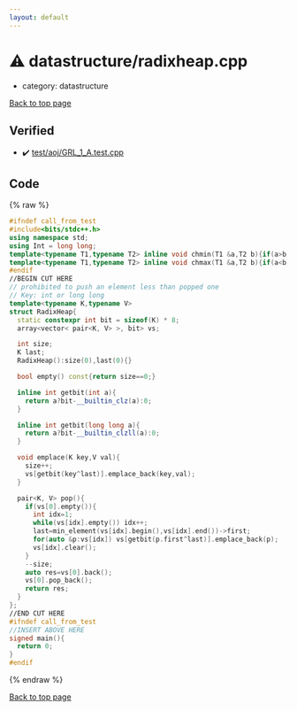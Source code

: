 ```yaml
---
layout: default
---
```


<!-- mathjax config similar to math.stackexchange -->
<script type="text/javascript" async
  src="https://cdnjs.cloudflare.com/ajax/libs/mathjax/2.7.5/MathJax.js?config=TeX-MML-AM_CHTML">
</script>
<script type="text/x-mathjax-config">
  MathJax.Hub.Config({
    TeX: { equationNumbers: { autoNumber: "AMS" }},
    tex2jax: {
      inlineMath: [ ['$','$'] ],
      processEscapes: true
    },
    "HTML-CSS": { matchFontHeight: false },
    displayAlign: "left",
    displayIndent: "2em"
  });
</script>

<script type="text/javascript" src="https://cdnjs.cloudflare.com/ajax/libs/jquery/3.4.1/jquery.min.js"></script>
<script src="https://cdn.jsdelivr.net/npm/jquery-balloon-js@1.1.2/jquery.balloon.min.js" integrity="sha256-ZEYs9VrgAeNuPvs15E39OsyOJaIkXEEt10fzxJ20+2I=" crossorigin="anonymous"></script>
<script type="text/javascript" src="../../assets/js/copy-button.js"></script>
<link rel="stylesheet" href="../../assets/css/copy-button.css" />


# :warning: datastructure/radixheap.cpp
* category: datastructure


[Back to top page](../../index.html)



## Verified
* :heavy_check_mark: [test/aoj/GRL_1_A.test.cpp](../../verify/test/aoj/GRL_1_A.test.cpp.html)


## Code
{% raw %}
```cpp
#ifndef call_from_test
#include<bits/stdc++.h>
using namespace std;
using Int = long long;
template<typename T1,typename T2> inline void chmin(T1 &a,T2 b){if(a>b) a=b;}
template<typename T1,typename T2> inline void chmax(T1 &a,T2 b){if(a<b) a=b;}
#endif
//BEGIN CUT HERE
// prohibited to push an element less than popped one
// Key: int or long long
template<typename K,typename V>
struct RadixHeap{
  static constexpr int bit = sizeof(K) * 8;
  array<vector< pair<K, V> >, bit> vs;

  int size;
  K last;
  RadixHeap():size(0),last(0){}

  bool empty() const{return size==0;}

  inline int getbit(int a){
    return a?bit-__builtin_clz(a):0;
  }

  inline int getbit(long long a){
    return a?bit-__builtin_clzll(a):0;
  }

  void emplace(K key,V val){
    size++;
    vs[getbit(key^last)].emplace_back(key,val);
  }

  pair<K, V> pop(){
    if(vs[0].empty()){
      int idx=1;
      while(vs[idx].empty()) idx++;
      last=min_element(vs[idx].begin(),vs[idx].end())->first;
      for(auto &p:vs[idx]) vs[getbit(p.first^last)].emplace_back(p);
      vs[idx].clear();
    }
    --size;
    auto res=vs[0].back();
    vs[0].pop_back();
    return res;
  }
};
//END CUT HERE
#ifndef call_from_test
//INSERT ABOVE HERE
signed main(){
  return 0;
}
#endif

```
{% endraw %}

[Back to top page](../../index.html)

